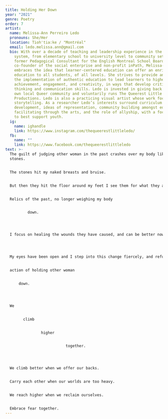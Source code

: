 ```yaml
---
title: Holding Her Down
year: "2021"
genre: Poetry
order: 7
artist:
  name: Melissa-Ann Perreiro Ledo
  pronouns: She/Her
  location: Tioh'tia:ke / "Montréal"
  email: ledo.melissa.ann@gmail.com
  bio: With over a decade of teaching and leadership experience in the Educational
    system, from elementary school to university level to community settings, as
    former Pedagogical Consultant for the English Montreal School Board, and as
    co-founder of the social enterprise and non-profit inPath, Melissa-Ann Ledo
    embraces the idea that learner-centered education can offer an enriched
    education to all students, of all levels. She strives to provide and inspire
    the implementation of authentic education to lead learners to higher
    achievement, engagement, and creativity, in ways that develop critical
    thinking and communication skills. Ledo is invested in giving back to her
    own local Queer community and voluntarily runs The Queerest Little Ledo
    Productions. Ledo is also a practicing visual artist whose work focuses on
    storytelling. As a researcher Ledo’s interests surround curriculum
    development, ideas of representation, community building amongst educators,
    facilitating through the arts, and the role of allyship, with a focus on how
    to best support youth.
  ig:
    name: ighandle
    link: https://www.instagram.com/thequeerestlittleledo/
  fb:
    name: ""
    link: https://www.facebook.com/thequeerestlittleledo
text: >-
  The guilt of judging other woman in the past crashes over my body like
  stones. 


  The stones hit my naked breasts and bruise. 


  But then they hit the floor around my feet I see them for what they are. 


  Relics of the past, no longer weighing my body 


          down. 




  I focus on healing the wounds they have caused, and can be better now, do better now. 




  My eyes have been open and I step into this change fiercely, and refuse to surround myself with anyone who isn’t committed to rising above the patriarchal colonial imposed 


  action of holding other woman 


      down.




  We 


        climb 


                higher 


                           together. 




  We climb better when we offer our backs.


  Carry each other when our worlds are too heavy. 


  We reach higher when we reclaim ourselves. 


  Embrace fear together.
---
```

